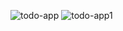 ![todo-app](https://github.com/yigithancocu/todo-app/assets/116176666/b7c0c991-7bf6-45fa-9c17-7ab2742a4642)
![todo-app1](https://github.com/yigithancocu/todo-app/assets/116176666/3355d818-a696-4c80-93a5-85c17faa795e)
